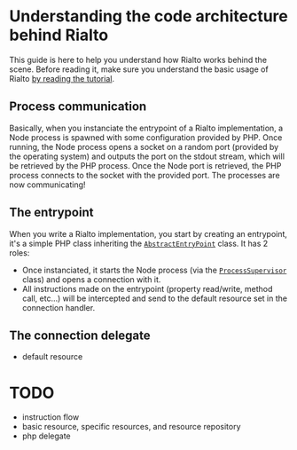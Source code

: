 # Understanding the code architecture behind Rialto

This guide is here to help you understand how Rialto works behind the scene. Before reading it, make sure you understand the basic usage of Rialto [by reading the tutorial](https://github.com/rialto-php/rialto/blob/dev/docs/tutorial.md).

## Process communication

Basically, when you instanciate the entrypoint of a Rialto implementation, a Node process is spawned with some configuration provided by PHP. Once running, the Node process opens a socket on a random port (provided by the operating system) and outputs the port on the stdout stream, which will be retrieved by the PHP process. Once the Node port is retrieved, the PHP process connects to the socket with the provided port. The processes are now communicating!

## The entrypoint

When you write a Rialto implementation, you start by creating an entrypoint, it's a simple PHP class inheriting the [`AbstractEntryPoint`](https://github.com/rialto-php/rialto/blob/architecture-guide/src/AbstractEntryPoint.php) class. It has 2 roles:

- Once instanciated, it starts the Node process (via the [`ProcessSupervisor`](https://github.com/rialto-php/rialto/blob/architecture-guide/src/ProcessSupervisor.php) class) and opens a connection with it.
- All instructions made on the entrypoint (property read/write, method call, etc…) will be intercepted and send to the default resource set in the connection handler.

## The connection delegate

- default resource

# TODO

- instruction flow
- basic resource, specific resources, and resource repository
- php delegate
